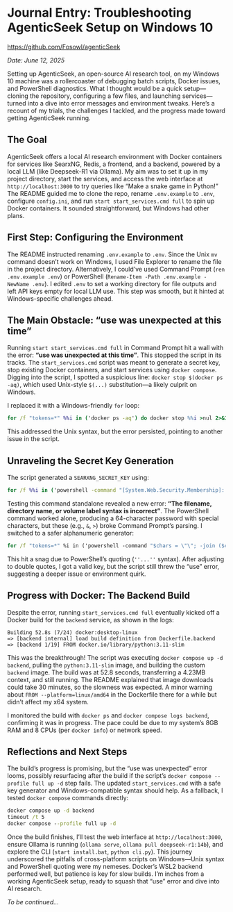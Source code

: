 # Journal Entry: Troubleshooting AgenticSeek Setup on Windows 10

https://github.com/Fosowl/agenticSeek

*Date: June 12, 2025*

Setting up AgenticSeek, an open-source AI research tool, on my Windows 10 machine was a rollercoaster of debugging batch scripts, Docker issues, and PowerShell diagnostics. What I thought would be a quick setup—cloning the repository, configuring a few files, and launching services—turned into a dive into error messages and environment tweaks. Here’s a recount of my trials, the challenges I tackled, and the progress made toward getting AgenticSeek running.

## The Goal
AgenticSeek offers a local AI research environment with Docker containers for services like SearxNG, Redis, a frontend, and a backend, powered by a local LLM (like Deepseek-R1 via Ollama). My aim was to set it up in my project directory, start the services, and access the web interface at `http://localhost:3000` to try queries like “Make a snake game in Python!” The README guided me to clone the repo, rename `.env.example` to `.env`, configure `config.ini`, and run `start start_services.cmd full` to spin up Docker containers. It sounded straightforward, but Windows had other plans.

## First Step: Configuring the Environment
The README instructed renaming `.env.example` to `.env`. Since the Unix `mv` command doesn’t work on Windows, I used File Explorer to rename the file in the project directory. Alternatively, I could’ve used Command Prompt (`ren .env.example .env`) or PowerShell (`Rename-Item -Path .env.example -NewName .env`). I edited `.env` to set a working directory for file outputs and left API keys empty for local LLM use. This step was smooth, but it hinted at Windows-specific challenges ahead.

## The Main Obstacle: “use was unexpected at this time”
Running `start start_services.cmd full` in Command Prompt hit a wall with the error: **“use was unexpected at this time”**. This stopped the script in its tracks. The `start_services.cmd` script was meant to generate a secret key, stop existing Docker containers, and start services using `docker compose`. Digging into the script, I spotted a suspicious line: `docker stop $(docker ps -aq)`, which used Unix-style `$(...)` substitution—a likely culprit on Windows.

I replaced it with a Windows-friendly `for` loop:

```cmd
for /f "tokens=*" %%i in ('docker ps -aq') do docker stop %%i >nul 2>&1
```

This addressed the Unix syntax, but the error persisted, pointing to another issue in the script.

## Unraveling the Secret Key Generation
The script generated a `SEARXNG_SECRET_KEY` using:

```cmd
for /f %%i in ('powershell -command "[System.Web.Security.Membership]::GeneratePassword(64,0)"') do set SEARXNG_SECRET_KEY=%%i
```

Testing this command standalone revealed a new error: **“The filename, directory name, or volume label syntax is incorrect”**. The PowerShell command worked alone, producing a 64-character password with special characters, but these (e.g., `&`, `>`) broke Command Prompt’s parsing. I switched to a safer alphanumeric generator:

```cmd
for /f "tokens=*" %i in ('powershell -command "$chars = \"\"; -join ($chars.ToCharArray() | Get-Random -Count 64)"') do set SEARXNG_SECRET_KEY=%i
```

This hit a snag due to PowerShell’s quoting (`''...''` syntax). After adjusting to double quotes, I got a valid key, but the script still threw the “use” error, suggesting a deeper issue or environment quirk.

## Progress with Docker: The Backend Build
Despite the error, running `start_services.cmd full` eventually kicked off a Docker build for the `backend` service, as shown in the logs:

```
Building 52.8s (7/24) docker:desktop-linux
=> [backend internal] load build definition from Dockerfile.backend
=> [backend 1/19] FROM docker.io/library/python:3.11-slim
```

This was the breakthrough! The script was executing `docker compose up -d backend`, pulling the `python:3.11-slim` image, and building the custom `backend` image. The build was at 52.8 seconds, transferring a 4.23MB context, and still running. The README explained that image downloads could take 30 minutes, so the slowness was expected. A minor warning about `FROM --platform=linux/amd64` in the Dockerfile there for a while but didn’t affect my x64 system.

I monitored the build with `docker ps` and `docker compose logs backend`, confirming it was in progress. The  pace could be due to my system’s 8GB RAM and 8 CPUs (per `docker info`) or network speed. 

## Reflections and Next Steps
The build’s progress is promising, but the “use was unexpected” error looms, possibly resurfacing after the build if the script’s `docker compose --profile full up -d` step fails. The updated `start_services.cmd` with a safe key generator and Windows-compatible syntax should help. As a fallback, I tested `docker compose` commands directly:

```cmd
docker compose up -d backend
timeout /t 5
docker compose --profile full up -d
```

Once the build finishes, I’ll test the web interface at `http://localhost:3000`, ensure Ollama is running (`ollama serve`, `ollama pull deepseek-r1:14b`), and explore the CLI (`start install.bat`, `python cli.py`). This journey underscored the pitfalls of cross-platform scripts on Windows—Unix syntax and PowerShell quoting were my nemeses. Docker’s WSL2 backend performed well, but patience is key for slow builds. I’m inches from a working AgenticSeek setup, ready to squash that “use” error and dive into AI research.

*To be continued…*

